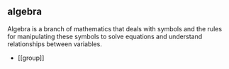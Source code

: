 ## algebra
Algebra is a branch of mathematics that deals with symbols and the rules for manipulating these symbols to solve equations and understand relationships between variables.


- [[group]]